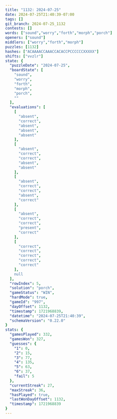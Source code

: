 ```yaml
---
title: "1132: 2024-07-25"
date: 2024-07-25T21:40:39-07:00
tags: []
git_branch: 2024-07-25_1132
contests: []
words: ["sound","worry","forth","morph","porch"]
openers: ["sound"]
middlers: ["worry","forth","morph"]
puzzles: [1132]
hashes: ["ACAAAACCAAACCACACCPCCCCCCXXXXX"]
shifts: ["vvzlr"]
state: {
  "puzzleDate": "2024-07-25",
  "boardState": [
    "sound",
    "worry",
    "forth",
    "morph",
    "porch",
    ""
  ],
  "evaluations": [
    [
      "absent",
      "correct",
      "absent",
      "absent",
      "absent"
    ],
    [
      "absent",
      "correct",
      "correct",
      "absent",
      "absent"
    ],
    [
      "absent",
      "correct",
      "correct",
      "absent",
      "correct"
    ],
    [
      "absent",
      "correct",
      "correct",
      "present",
      "correct"
    ],
    [
      "correct",
      "correct",
      "correct",
      "correct",
      "correct"
    ],
    null
  ],
  "rowIndex": 5,
  "solution": "porch",
  "gameStatus": "WIN",
  "hardMode": true,
  "gameId": "997",
  "dayOffset": 1132,
  "timestamp": 1721968839,
  "datetime": "2024-07-25T21:40:39",
  "schemaVersion": "0.22.0"
}
stats: {
  "gamesPlayed": 332,
  "gamesWon": 327,
  "guesses": {
    "1": 0,
    "2": 15,
    "3": 77,
    "4": 135,
    "5": 63,
    "6": 37,
    "fail": 5
  },
  "currentStreak": 27,
  "maxStreak": 36,
  "hasPlayed": true,
  "lastWonDayOffset": 1132,
  "timestamp": 1721968839
}
---
```

<!-- more -->
